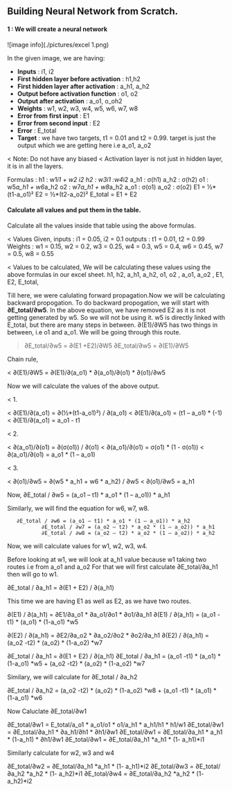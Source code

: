 ## Building Neural Network from Scratch.

#### 1 : We will create a neural network 

![image info](./pictures/excel 1.png)

In the given image, we are having:

- <b>Inputs</b> : i1, i2 
- <b>First hidden layer before activation</b> : h1,h2
- <b>First hidden layer after activation</b> : a_h1, a_h2
- <b>Output before activation function</b> : o1, o2
- <b>Output after activation</b> : a_o1, o_oh2
- <b>Weights</b> : w1, w2, w3, w4, w5, w6, w7, w8
- <b>Error from first input</b> : E1
- <b>Error from second input</b> : E2
- <b>Error</b> : E_total
- <b>Target</b> : we have two targets, t1 = 0.01 and t2 = 0.99. target is just the output which we are getting here i.e a_o1, a_o2

< Note: Do not have any biased
< Activation layer is not just in hidden layer, it is in all the layers. 

Formulas : 
h1 : w1*i1 + w2 *i2
h2 : w3*i1 :w4*i2
a_h1 : σ(h1)
a_h2 : σ(h2)
o1 : w5*a_h1 + w6*a_h2
o2 : w7*a_h1 + w8*a_h2
a_o1 : σ(o1)
a_o2 : σ(o2)
E1 = ½*(t1-a_o1)²
E2 = ½*(t2-a_o2)²
E_total = E1 + E2

#### Calculate all values and put them in the table.

Calculate all the values inside that table using the above formulas.

< Values Given, 
inputs : i1 = 0.05, i2 = 0.1
outputs : t1 = 0.01, t2 = 0.99
Weights : w1 = 0.15, w2 = 0.2, w3 = 0.25, w4 = 0.3, w5 = 0.4, w6 = 0.45, w7 = 0.5, w8 = 0.55

< Values to be calculated,
We will be calculating these values using the above formulas in our excel sheet.
h1, h2, a_h1, a_h2, o1, o2 , a_o1, a_o2 , E1, E2, E_total, 


Till here, we were calulating forward propagation.Now we will be calculating backward propogation.
To do backward propogation, we will start with <b>∂E_total/∂w5</b>.
In the above equation, we have removed E2 as it is not getting generated by w5. So we will not be using it. w5 is directly linked with E_total, but there are many steps in between. ∂(E1)/∂W5 has two things in between, i.e o1 and a_o1. We will be going through this route.

> ∂E_total/∂w5  = ∂(E1 +E2)/∂W5 
> ∂E_total/∂w5  = ∂(E1)/∂W5

Chain rule, 

< ∂(E1)/∂W5 = ∂(E1)/∂(a_o1) * ∂(a_o1)/∂(o1) * ∂(o1)/∂w5

Now we will calculate the values of the above output.

< 1.

 < ∂(E1)/∂(a_o1) =  ∂(½*(t1-a_o1)²) /  ∂(a_o1)
 < ∂(E1)/∂(a_o1) =  (t1 – a_o1) * (-1)
 < ∂(E1)/∂(a_o1) =   a_o1 - t1

< 2.

 < ∂(a_o1)/∂(o1) =  ∂(σ(o1)) /  ∂(o1)
 < ∂(a_o1)/∂(o1) =  σ(o1) *  (1 -  σ(o1))
 < ∂(a_o1)/∂(o1) =  a_o1 * (1 – a_o1)

< 3.

 < ∂(o1)/∂w5 = ∂(w5 * a_h1 + w6 * a_h2) / ∂w5
 < ∂(o1)/∂w5 = a_h1


Now,
               ∂E_total / ∂w5 = (a_o1 – t1) * a_o1 * (1 – a_o1)) * a_h1

Similarly, we will find the equation for w6, w7, w8.

	   ∂E_total / ∂w6 = (a_o1 – t1) * a_o1 * (1 – a_o1)) * a_h2
               ∂E_total / ∂w7 = (a_o2 – t2) * a_o2 * (1 – a_o2)) * a_h1
               ∂E_total / ∂w8 = (a_o2 – t2) * a_o2 * (1 – a_o2)) * a_h2

Now, we will calculate values for w1, w2, w3, w4.  

Before looking at w1, we will look at a_h1 value because w1 taking  two  routes i.e from a_o1 and a_o2
For that we will first calculate ∂E_total/∂a_h1 then will go to w1.

∂E_total / ∂a_h1 = ∂(E1 + E2) / ∂(a_h1)

This time we are having E1 as well as E2, as we have two routes.

∂(E1) / ∂(a_h1) = ∂E1/∂a_o1 * ∂a_o1/∂o1 * ∂o1/∂a_h1
∂(E1) / ∂(a_h1) = (a_o1 -t1) * (a_o1) * (1-a_o1) *w5

∂(E2) / ∂(a_h1) = ∂E2/∂a_o2 * ∂a_o2/∂o2 * ∂o2/∂a_h1
∂(E2) / ∂(a_h1) = (a_o2 -t2) * (a_o2) * (1-a_o2) *w7

∂E_total / ∂a_h1 = ∂(E1 + E2) / ∂(a_h1)
∂E_total / ∂a_h1 = (a_o1 -t1) * (a_o1) * (1-a_o1) *w5 + (a_o2 -t2) * (a_o2) * (1-a_o2) *w7

Similary, we will calculate for ∂E_total / ∂a_h2

∂E_total / ∂a_h2 = (a_o2 -t2) * (a_o2) * (1-a_o2) *w8 + (a_o1 -t1) * (a_o1) * (1-a_o1) *w6

Now Caluclate ∂E_total/∂w1 

∂E_total/∂w1 = E_total/a_o1 * a_o1/o1 * o1/a_h1 * a_h1/h1 * h1/w1
∂E_total/∂w1 = ∂E_total/∂a_h1 * ∂a_h1/∂h1 * ∂h1/∂w1
∂E_total/∂w1 = ∂E_total/∂a_h1 * a_h1 * (1-a_h1) * ∂h1/∂w1
∂E_total/∂w1 = ∂E_total/∂a_h1 *a_h1 * (1- a_h1)*i1

Similarly calculate for w2, w3 and w4

∂E_total/∂w2 = ∂E_total/∂a_h1 *a_h1 * (1- a_h1)*i2
∂E_total/∂w3 = ∂E_total/∂a_h2 *a_h2 * (1- a_h2)*i1
∂E_total/∂w4 = ∂E_total/∂a_h2 *a_h2 * (1- a_h2)*i2




